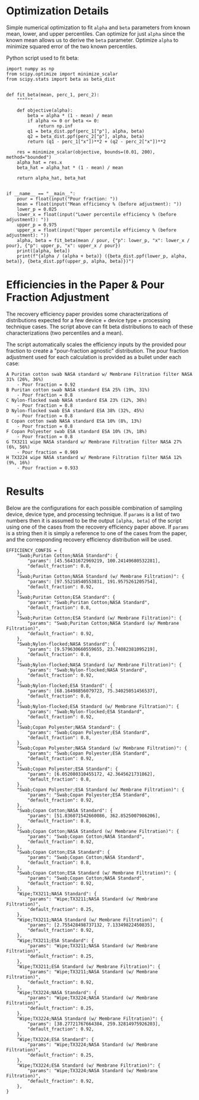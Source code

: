 # Optimization Details

Simple numerical optimization to fit `alpha` and `beta` parameters from known mean, lower, and upper percentiles. Can optimize for just `alpha` since the known mean allows us to derive the `beta` parameter. Optimize `alpha` to minimize squared error of the two known percentiles.

Python script used to fit beta:

```
import numpy as np
from scipy.optimize import minimize_scalar
from scipy.stats import beta as beta_dist


def fit_beta(mean, perc_1, perc_2):
    """"""

    def objective(alpha):
        beta = alpha * (1 - mean) / mean
        if alpha <= 0 or beta <= 0:
            return np.inf
        q1 = beta_dist.ppf(perc_1["p"], alpha, beta)
        q2 = beta_dist.ppf(perc_2["p"], alpha, beta)
        return (q1 - perc_1["x"])**2 + (q2 - perc_2["x"])**2

    res = minimize_scalar(objective, bounds=(0.01, 200), method="bounded")
    alpha_hat = res.x
    beta_hat = alpha_hat * (1 - mean) / mean

    return alpha_hat, beta_hat


if __name__ == "__main__":
    pour = float(input("Pour fraction: "))
    mean = float(input("Mean efficiency % (before adjustment): "))
    lower_p = 0.025
    lower_x = float(input("Lower percentile efficiency % (before adjustment): "))
    upper_p = 0.975
    upper_x = float(input("Upper percentile efficiency % (before adjustment): "))
    alpha, beta = fit_beta(mean / pour, {"p": lower_p, "x": lower_x / pour}, {"p": upper_p, "x": upper_x / pour})
    print([alpha, beta])
    print(f"{alpha / (alpha + beta)} ({beta_dist.ppf(lower_p, alpha, beta)}, {beta_dist.ppf(upper_p, alpha, beta)})")
```

# Efficiencies in the Paper & Pour Fraction Adjustment

The recovery efficiency paper provides some characterizations of distributions expected for a few device + device type + processing technique cases. The script above can fit beta distributions to each of these characterizations (two percentiles and a mean).

The script automatically scales the efficiency inputs by the provided pour fraction to create a "pour-fraction agnostic" distribution. The pour fraction adjustment used for each calculation is provided as a bullet under each case:

```
A Puritan cotton swab NASA standard w/ Membrane Filtration filter NASA 31% (26%, 36%)
    - Pour fraction = 0.92
B Puritan cotton swab NASA standard ESA 25% (19%, 31%)
    - Pour fraction = 0.8
C Nylon-flocked swab NASA standard ESA 23% (12%, 36%)
    - Pour fraction = 0.8
D Nylon-flocked swab ESA standard ESA 38% (32%, 45%)
    - Pour fraction = 0.8
E Copan cotton swab NASA standard ESA 10% (8%, 13%)
    - Pour fraction = 0.8
F Copan Polyester swab ESA standard ESA 10% (3%, 18%)
    - Pour fraction = 0.8
G TX3211 wipe NASA standard w/ Membrane Filtration filter NASA 27% (6%, 56%)
    - Pour fraction = 0.969
H TX3224 wipe NASA standard w/ Membrane Filtration filter NASA 12% (9%, 16%)
    - Pour fraction = 0.933
```

# Results

Below are the configurations for each possible combination of sampling device, device type, and processing technique. If `params` is a list of two numbers then it is assumed to be the output `[alpha, beta]` of the script using one of the cases from the recovery efficiency paper above. If `params` is a string then it is simply a reference to one of the cases from the paper, and the corresponding recovery efficiency distribution will be used.

```
EFFICIENCY_CONFIG = {
    "Swab;Puritan Cotton;NASA Standard": {
        "params": [45.56431672969219, 100.24149680532281],
        "default_fraction": 0.8,
    },
    "Swab;Puritan Cotton;NASA Standard (w/ Membrane Filtration)": {
        "params": [97.55218540553831, 191.9575261205754],
        "default_fraction": 0.92,
    },
    "Swab;Puritan Cotton;ESA Standard": {
        "params": "Swab;Puritan Cotton;NASA Standard",
        "default_fraction": 0.8,
    },
    "Swab;Puritan Cotton;ESA Standard (w/ Membrane Filtration)": {
        "params": "Swab;Puritan Cotton;NASA Standard (w/ Membrane Filtration)",
        "default_fraction": 0.92,
    },
    "Swab;Nylon-flocked;NASA Standard": {
        "params": [9.579630660559655, 23.74082381095219],
        "default_fraction": 0.8,
    },
    "Swab;Nylon-flocked;NASA Standard (w/ Membrane Filtration)": {
        "params": "Swab;Nylon-flocked;NASA Standard",
        "default_fraction": 0.92,
    },
    "Swab;Nylon-flocked;ESA Standard": {
        "params": [68.16498856079723, 75.34025051456537],
        "default_fraction": 0.8,
    },
    "Swab;Nylon-flocked;ESA Standard (w/ Membrane Filtration)": {
        "params": "Swab;Nylon-flocked;ESA Standard",
        "default_fraction": 0.92,
    },
    "Swab;Copan Polyester;NASA Standard": {
        "params": "Swab;Copan Polyester;ESA Standard",
        "default_fraction": 0.8,
    },
    "Swab;Copan Polyester;NASA Standard (w/ Membrane Filtration)": {
        "params": "Swab;Copan Polyester;ESA Standard",
        "default_fraction": 0.92,
    },
    "Swab;Copan Polyester;ESA Standard": {
        "params": [6.052080310455172, 42.3645621731862],
        "default_fraction": 0.8,
    },
    "Swab;Copan Polyester;ESA Standard (w/ Membrane Filtration)": {
        "params": "Swab;Copan Polyester;ESA Standard",
        "default_fraction": 0.92,
    },
    "Swab;Copan Cotton;NASA Standard": {
        "params": [51.836071542660086, 362.8525007986206],
        "default_fraction": 0.8,
    },
    "Swab;Copan Cotton;NASA Standard (w/ Membrane Filtration)": {
        "params": "Swab;Copan Cotton;NASA Standard",
        "default_fraction": 0.92,
    },
    "Swab;Copan Cotton;ESA Standard": {
        "params": "Swab;Copan Cotton;NASA Standard",
        "default_fraction": 0.8,
    },
    "Swab;Copan Cotton;ESA Standard (w/ Membrane Filtration)": {
        "params": "Swab;Copan Cotton;NASA Standard",
        "default_fraction": 0.92,
    },
    "Wipe;TX3211;NASA Standard": {
        "params": "Wipe;TX3211;NASA Standard (w/ Membrane Filtration)",
        "default_fraction": 0.25,
    },
    "Wipe;TX3211;NASA Standard (w/ Membrane Filtration)": {
        "params": [2.755428498737132, 7.13349822450835],
        "default_fraction": 0.92,
    },
    "Wipe;TX3211;ESA Standard": {
        "params": "Wipe;TX3211;NASA Standard (w/ Membrane Filtration)",
        "default_fraction": 0.25,
    },
    "Wipe;TX3211;ESA Standard (w/ Membrane Filtration)": {
        "params": "Wipe;TX3211;NASA Standard (w/ Membrane Filtration)",
        "default_fraction": 0.92,
    },
    "Wipe;TX3224;NASA Standard": {
        "params": "Wipe;TX3224;NASA Standard (w/ Membrane Filtration)",
        "default_fraction": 0.25,
    },
    "Wipe;TX3224;NASA Standard (w/ Membrane Filtration)": {
        "params": [38.27721767664384, 259.32814975926203],
        "default_fraction": 0.92,
    },
    "Wipe;TX3224;ESA Standard": {
        "params": "Wipe;TX3224;NASA Standard (w/ Membrane Filtration)",
        "default_fraction": 0.25,
    },
    "Wipe;TX3224;ESA Standard (w/ Membrane Filtration)": {
        "params": "Wipe;TX3224;NASA Standard (w/ Membrane Filtration)",
        "default_fraction": 0.92,
    },
}
```

